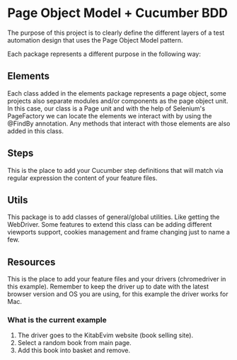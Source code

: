 # Page Object Model + Cucumber BDD

The purpose of this project is to clearly define the different layers of a test automation design that uses the Page Object Model pattern.

Each package represents a different purpose in the following way:

## Elements
Each class added in the elements package represents a page object, some projects also separate modules and/or components as the page object unit. In this case, our class is a Page unit and with the help of Selenium's PageFactory we can locate the elements we interact with by using the @FindBy annotation. Any methods that interact with those elements are also added in this class.

## Steps
This is the place to add your Cucumber step definitions that will match via regular expression the content of your feature files. 

## Utils
This package is to add classes of general/global utilities. Like getting the WebDriver. Some features to extend this class can be adding different viewports support, cookies management and frame changing just to name a few.

## Resources
This is the place to add your feature files and your drivers (chromedriver in this example). Remember to keep the driver up to date with the latest browser version and OS you are using, for this example the driver works for Mac.

### What is the current example

1. The driver goes to the KitabEvim website (book selling site).
2. Select a random book from main page.
3. Add this book into basket and remove.
